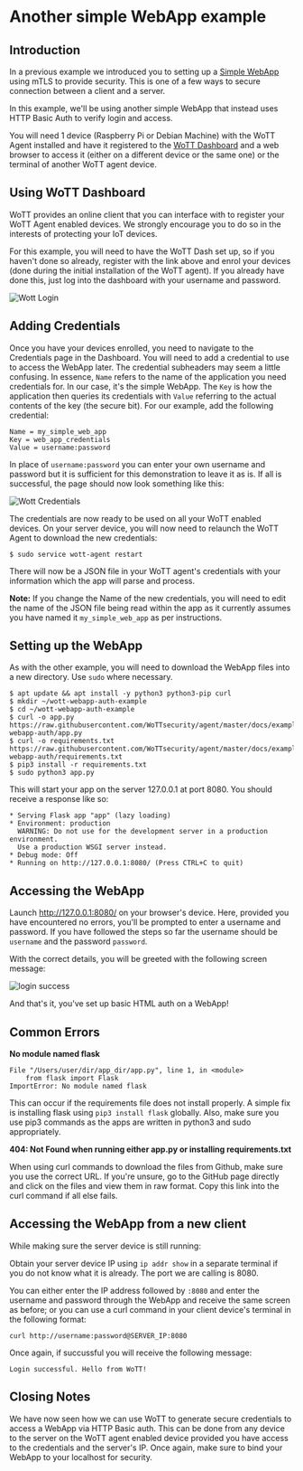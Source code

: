 # Another simple WebApp example

## Introduction

In a previous example we introduced you to setting up a [Simple WebApp](https://github.com/WoTTsecurity/agent/tree/master/docs/examples/simple-webapp) using mTLS to provide security. This is one of a few ways to secure connection between a client and a server.

In this example, we'll be using another simple WebApp that instead uses HTTP Basic Auth to verify login and access.

You will need 1 device (Raspberry Pi or Debian Machine) with the WoTT Agent installed and have it registered to the [WoTT Dashboard](dash.wott.io) and a web browser to access it (either on a different device or the same one) or the terminal of another WoTT agent device.


## Using WoTT Dashboard

WoTT provides an online client that you can interface with to register your WoTT Agent enabled devices. We strongly encourage you to do so in the interests of protecting your IoT devices. 

For this example, you will need to have the WoTT Dash set up, so if you haven't done so already, register with the link above and enrol your devices (done during the initial installation of the WoTT agent). If you already have done this, just log into the dashboard with your username and password.

![Wott Login](https://github.com/WoTTsecurity/agent/tree/master/docs/examples/simple-webapp-auth/wott-login.png)


## Adding Credentials

Once you have your devices enrolled, you need to navigate to the Credentials page in the Dashboard. You will need to add a credential to use to access the WebApp later. 
The credential subheaders may seem a little confusing. In essence, `Name` refers to the name of the application you need credentials for. In our case, it's the simple WebApp. The `Key` is how the application then queries its credentials with `Value` referring to the actual contents of the key (the secure bit). 
For our example, add the following credential:

```
Name = my_simple_web_app
Key = web_app_credentials
Value = username:password

```

In place of `username:password` you can enter your own username and password but it is sufficient for this demonstration to leave it as is. If all is successful, the page should now look something like this:

![Wott Credentials](https://github.com/WoTTsecurity/agent/tree/master/docs/examples/simple-webapp-auth/wott-dash.png)



The credentials are now ready to be used on all your WoTT enabled devices. On your server device, you will now need to relaunch the WoTT Agent to download the new credentials:

``` 
$ sudo service wott-agent restart

```
There will now be a JSON file in your WoTT agent's credentials with your information which the app will parse and process. 

**Note:** If you change the Name of the new credentials, you will need to edit the name of the JSON file being read within the app as it currently assumes you have named it `my_simple_web_app` as per instructions.


## Setting up the WebApp

As with the other example, you will need to download the WebApp files into a new directory. Use `sudo` where necessary. 

```
$ apt update && apt install -y python3 python3-pip curl
$ mkdir ~/wott-webapp-auth-example
$ cd ~/wott-webapp-auth-example
$ curl -o app.py https://raw.githubusercontent.com/WoTTsecurity/agent/master/docs/examples/simple-webapp-auth/app.py
$ curl -o requirements.txt https://raw.githubusercontent.com/WoTTsecurity/agent/master/docs/examples/simple-webapp-auth/requirements.txt
$ pip3 install -r requirements.txt
$ sudo python3 app.py

```

This will start your app on the server 127.0.0.1 at port 8080. You should receive a response like so:

```
* Serving Flask app "app" (lazy loading)
* Environment: production
  WARNING: Do not use for the development server in a production environment.
  Use a production WSGI server instead.
* Debug mode: Off
* Running on http://127.0.0.1:8080/ (Press CTRL+C to quit)

```

## Accessing the WebApp

Launch http://127.0.0.1:8080/ on your browser's device. Here, provided you have encountered no errors, you'll be prompted to enter a username and password. If you have followed the steps so far the username should be `username` and the password `password`. 

With the correct details, you will be greeted with the following screen message: 

![login success](https://github.com/WoTTsecurity/agent/tree/master/docs/examples/simple-webapp-auth/hello.png)

And that's it, you've set up basic HTML auth on a WebApp!


## Common Errors

**No module named flask**
```
File "/Users/user/dir/app_dir/app.py", line 1, in <module>
    from flask import Flask
ImportError: No module named flask

```

This can occur if the requirements file does not install properly. A simple fix is installing flask using `pip3 install flask` globally.
Also, make sure you use pip3 commands as the apps are written in python3 and sudo appropriately.

**404: Not Found when running either app.py or installing requirements.txt**

When using curl commands to download the files from Github, make sure you use the correct URL. If you're unsure, go to the GitHub page directly and click on the files and view them in raw format. Copy this link into the curl command if all else fails.


## Accessing the WebApp from a new client

While making sure the server device is still running:

Obtain your server device IP using `ip addr show` in a separate terminal if you do not know what it is already. The port we are calling is 8080. 

You can either enter the IP address followed by `:8080` and enter the username and password through the WebApp and receive the same screen as before; or you can use a curl command in your client device's terminal in the following format:

```
curl http://username:password@SERVER_IP:8080

```
Once again, if succussful you will receive the following message:

```
Login successful. Hello from WoTT!

```

## Closing Notes

We have now seen how we can use WoTT to generate secure credentials to access a WebApp via HTTP Basic auth. This can be done from any device to the server on the WoTT agent enabled device provided you have access to the credentials and the server's IP. Once again, make sure to bind your WebApp to your localhost for security.


